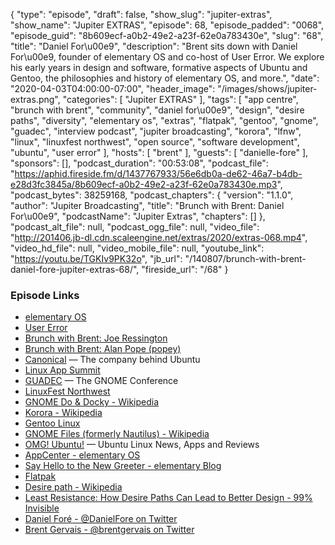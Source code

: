 {
  "type": "episode",
  "draft": false,
  "show_slug": "jupiter-extras",
  "show_name": "Jupiter EXTRAS",
  "episode": 68,
  "episode_padded": "0068",
  "episode_guid": "8b609ecf-a0b2-49e2-a23f-62e0a783430e",
  "slug": "68",
  "title": "Daniel For\u00e9",
  "description": "Brent sits down with Daniel For\u00e9, founder of elementary OS and co-host of User Error. We explore his early years in design and software, formative aspects of Ubuntu and Gentoo, the philosophies and history of elementary OS, and more.",
  "date": "2020-04-03T04:00:00-07:00",
  "header_image": "/images/shows/jupiter-extras.png",
  "categories": [
    "Jupiter EXTRAS"
  ],
  "tags": [
    "app centre",
    "brunch with brent",
    "community",
    "daniel for\u00e9",
    "design",
    "desire paths",
    "diversity",
    "elementary os",
    "extras",
    "flatpak",
    "gentoo",
    "gnome",
    "guadec",
    "interview podcast",
    "jupiter broadcasting",
    "korora",
    "lfnw",
    "linux",
    "linuxfest northwest",
    "open source",
    "software development",
    "ubuntu",
    "user error"
  ],
  "hosts": [
    "brent"
  ],
  "guests": [
    "danielle-fore"
  ],
  "sponsors": [],
  "podcast_duration": "00:53:08",
  "podcast_file": "https://aphid.fireside.fm/d/1437767933/56e6db0a-de62-46a7-b4db-e28d3fc3845a/8b609ecf-a0b2-49e2-a23f-62e0a783430e.mp3",
  "podcast_bytes": 38259168,
  "podcast_chapters": {
    "version": "1.1.0",
    "author": "Jupiter Broadcasting",
    "title": "Brunch with Brent: Daniel For\u00e9",
    "podcastName": "Jupiter Extras",
    "chapters": []
  },
  "podcast_alt_file": null,
  "podcast_ogg_file": null,
  "video_file": "http://201406.jb-dl.cdn.scaleengine.net/extras/2020/extras-068.mp4",
  "video_hd_file": null,
  "video_mobile_file": null,
  "youtube_link": "https://youtu.be/TGKIv9PK32o",
  "jb_url": "/140807/brunch-with-brent-daniel-fore-jupiter-extras-68/",
  "fireside_url": "/68"
}


### Episode Links

  * [elementary OS](https://elementary.io/ "elementary OS")
  * [User Error](https://error.show/ "User Error")
  * [Brunch with Brent: Joe Ressington](https://extras.show/44 "Brunch with Brent: Joe Ressington")
  * [Brunch with Brent: Alan Pope (popey)](https://extras.show/38 "Brunch with Brent: Alan Pope \(popey\)")
  * [Canonical](https://canonical.com/ "Canonical") — The company behind Ubuntu
  * [Linux App Summit](https://linuxappsummit.org "Linux App Summit")
  * [GUADEC](https://events.gnome.org/event/1/ "GUADEC") — The GNOME Conference
  * [LinuxFest Northwest](https://linuxfestnorthwest.org/ "LinuxFest Northwest")
  * [GNOME Do & Docky - Wikipedia](https://en.wikipedia.org/wiki/GNOME_Do "GNOME Do & Docky - Wikipedia")
  * [Korora - Wikipedia](https://en.wikipedia.org/wiki/Korora_\(operating_system\) "Korora - Wikipedia")
  * [Gentoo Linux](https://www.gentoo.org/ "Gentoo Linux")
  * [GNOME Files (formerly Nautilus) - Wikipedia](https://en.wikipedia.org/wiki/GNOME_Files "GNOME Files \(formerly Nautilus\) - Wikipedia")
  * [OMG! Ubuntu!](https://www.omgubuntu.co.uk/ "OMG! Ubuntu!") — Ubuntu Linux News, Apps and Reviews
  * [AppCenter - elementary OS](https://appcenter.elementary.io/ "AppCenter - elementary OS")
  * [Say Hello to the New Greeter - elementary Blog](https://blog.elementary.io/say-hello-to-the-new-greeter/ "Say Hello to the New Greeter - elementary Blog")
  * [Flatpak](https://www.flatpak.org/ "Flatpak")
  * [Desire path - Wikipedia](https://en.wikipedia.org/wiki/Desire_path "Desire path - Wikipedia")
  * [Least Resistance: How Desire Paths Can Lead to Better Design - 99% Invisible](https://99percentinvisible.org/article/least-resistance-desire-paths-can-lead-better-design/ "Least Resistance: How Desire Paths Can Lead to Better Design - 99% Invisible")
  * [Daniel Foré - @DanielFore on Twitter](https://twitter.com/DanielFore "Daniel Foré - @DanielFore on Twitter")
  * [Brent Gervais - @brentgervais on Twitter](https://twitter.com/brentgervais "Brent Gervais - @brentgervais on Twitter")


